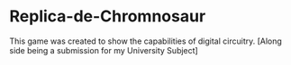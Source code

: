 # Replica-de-Chromnosaur


This game was created to show the capabilities of digital circuitry. [Along side being a submission for my University Subject]
